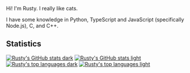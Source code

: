 <!---
RustyBust/RustyBust is a ✨ special ✨ repository because its `README.md` (this file) appears on your GitHub profile.
You can click the Preview link to take a look at your changes.
--->
Hi! I'm Rusty. I really like cats.

I have some knowledge in Python, TypeScript and JavaScript (specifically Node.js), C, and C++.

## Statistics

[![Rusty's GitHub stats dark](https://github-readme-stats-nu-three-66.vercel.app/api?username=rustykitty&show_icons=true&count_private=true&theme=dark&cache_seconds=21600#gh-dark-mode-only)](https://github.com/anuraghazra/github-readme-stats#gh-dark-mode-only)
[![Rusty's GitHub stats light](https://github-readme-stats-nu-three-66.vercel.app/api?username=rustykitty&show_icons=true&count_private=true&theme=default&cache_seconds=21600#gh-light-mode-only)](https://github.com/anuraghazra/github-readme-stats#gh-light-mode-only)
<br>
[![Rusty's top languages dark](https://github-readme-stats-nu-three-66.vercel.app/api/top-langs/?username=rustykitty&count_private=true&size_weight=0.5&count_weight=0.5&theme=dark&cache_seconds=21600#gh-dark-mode-only)](https://github.com/anuraghazra/github-readme-stats#gh-dark-mode-only)
[![Rusty's top languages light](https://github-readme-stats-nu-three-66.vercel.app/api/top-langs/?username=rustykitty&count_private=true&size_weight=0.5&count_weight=0.5&theme=light&cache_seconds=21600#gh-light-mode-only)](https://github.com/anuraghazra/github-readme-stats#gh-light-mode-only)
